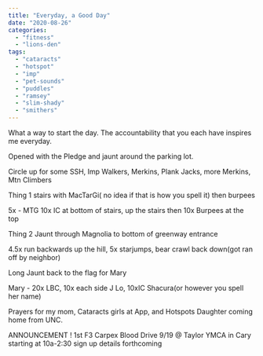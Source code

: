 ```yaml
---
title: "Everyday, a Good Day"
date: "2020-08-26"
categories: 
  - "fitness"
  - "lions-den"
tags: 
  - "cataracts"
  - "hotspot"
  - "imp"
  - "pet-sounds"
  - "puddles"
  - "ramsey"
  - "slim-shady"
  - "smithers"
---
```


What a way to start the day. The accountability that you each have inspires me everyday.

Opened with the Pledge and jaunt around the parking lot.

Circle up for some SSH, Imp Walkers, Merkins, Plank Jacks, more Merkins, Mtn Climbers

Thing 1 stairs with MacTarGi( no idea if that is how you spell it) then burpees

5x - MTG 10x IC at bottom of stairs, up the stairs then 10x Burpees at the top

Thing 2 Jaunt through Magnolia to bottom of greenway entrance

4.5x run backwards up the hill, 5x starjumps, bear crawl back down(got ran off by neighbor)

Long Jaunt back to the flag for Mary

Mary - 20x LBC, 10x each side J Lo, 10xIC Shacura(or however you spell her name)

Prayers for my mom, Cataracts girls at App, and Hotspots Daughter coming home from UNC.

ANNOUNCEMENT ! 1st F3 Carpex Blood Drive 9/19 @ Taylor YMCA in Cary starting at 10a-2:30 sign up details forthcoming

